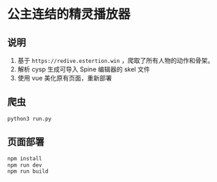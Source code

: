 # 公主连结的精灵播放器

## 说明

1. 基于 `https://redive.estertion.win` ，爬取了所有人物的动作和骨架。
2. 解析 cysp 生成可导入 Spine 编辑器的 skel 文件
3. 使用 vue 美化原有页面，重新部署

## 爬虫

```python3
python3 run.py
```

## 页面部署

``` bash
npm install
npm run dev
npm run build
```